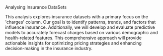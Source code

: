 Analysing Insurance DataSets

This analysis explores insurance datasets with a primary focus on the 'charges' column. Our goal is to identify patterns, trends, 
and factors that influence insurance. Additionally, we will develop and evaluate predictive models to accurately forecast charges 
based on various demographic and health-related features. This comprehensive approach will provide actionable insights
for optimizing pricing strategies and enhancing decision-making in the insurance industry.
